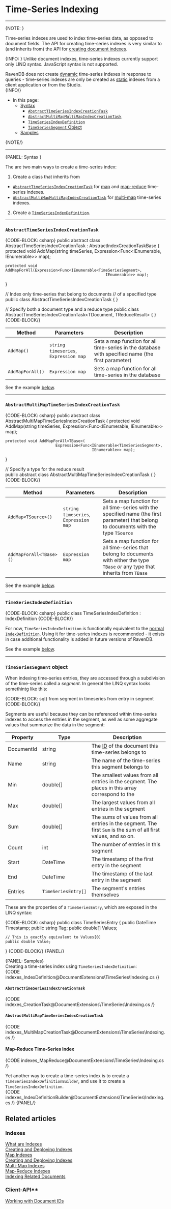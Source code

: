 ﻿# Time-Series Indexing  

---

{NOTE: }

Time-series indexes are used to index time-series data, as opposed to document fields. 
The API for creating time-series indexes is very similar to (and inherits from) the 
API for [creating document indexes](../../indexes/creating-and-deploying).  

{INFO: }
Unlike document indexes, time-series indexes currently support only LINQ syntax. 
JavaScript syntax is not supported.  

RavenDB does not create [dynamic](../../studio/database/indexes/indexes-overview#indexes-types) 
time-series indexes in response to queries - time-series indexes are only be created as 
[static](../../studio/database/indexes/indexes-overview#indexes-types) indexes from a 
client application or from the Studio.  
{INFO/}

* In this page:  
  * [Syntax](../../document-extensions/timeseries/indexing#syntax)  
      * [`AbstractTimeSeriesIndexCreationTask`](../../document-extentions/timeseries/indexes#section)  
      * [`AbstractMultiMapMultiMapIndexCreationTask`](../../document-extensions/timeseries/indexing#section-1)
      * [`TimeSeriesIndexDefinition`](../../document-extensions/timeseries/indexing#section-2)
      * [`TimeSeriesSegment` Object](../../document-extensions/timeseries/indexing#object)
  * [Samples](../../document-extensions/timeseries/indexing#samples)  

{NOTE/}

---

{PANEL: Syntax }

The are two main ways to create a time-series index:  

1. Create a class that inherits from   
  * [`AbstractTimeSeriesIndexCreationTask`](../../document-extensions/timeseries/indexing#section) for [map](../../indexes/map-indexes) and 
  [map-reduce](../../indexes/map-reduce-indexes) time-series indexes.  
  * [`AbstractMultiMapMultiMapIndexCreationTask`](../../document-extensions/timeseries/indexing#section-1) for [multi-map](../../indexes/multi-map-indexes) time-series indexes.  

2. Create a [`TimeSeriesIndexDefinition`](../../document-extensions/timeseries/indexing#section-2).

---

### `AbstractTimeSeriesIndexCreationTask`  

{CODE-BLOCK: csharp}
public abstract class AbstractTimeSeriesIndexCreationTask : 
                      AbstractIndexCreationTaskBase<TimeSeriesIndexDefinition> 
{
    protected void AddMap(string timeSeries, 
                          Expression<Func<IEnumerable<TimeSeriesSegment>, 
                                          IEnumerable>> map);

    protected void AddMapForAll(Expression<Func<IEnumerable<TimeSeriesSegment>, 
                                                IEnumerable>> map);
}

// Index only time-series that belong to documents
// of a specified type
public class AbstractTimeSeriesIndexCreationTask<TDocument> { }

// Specify both a document type and a reduce type
public class AbstractTimeSeriesIndexCreationTask<TDocument, TReduceResult> { }
{CODE-BLOCK/}

| Method | Parameters | Description |
| - | - | - |
| `AddMap()` | `string timeseries`, `Expression map` | Sets a map function for all time-series in the database with specified name (the first parameter) |
| `AddMapForAll()` | `Expression map` | Sets a map function for all time-series in the database |

See the example [below](../../document-extensions/timeseries/indexing#section-3).

---

### `AbstractMultiMapTimeSeriesIndexCreationTask`

{CODE-BLOCK: csharp}
public abstract class AbstractMultiMapTimeSeriesIndexCreationTask
{
    protected void AddMap<TSource>(string timeSeries, 
                          Expression<Func<IEnumerable<TimeSeriesSegment>, 
                                          IEnumerable>> map);

    protected void AddMapForAll<TBase>(
                          Expression<Func<IEnumerable<TimeSeriesSegment>, 
                                          IEnumerable>> map);
}

// Specify a type for the reduce result  
public abstract class AbstractMultiMapTimeSeriesIndexCreationTask<TReduceResult> { }
{CODE-BLOCK/}

| Method | Parameters | Description |
| - | - | - |
| `AddMap<TSource>()` | `string timeseries`, `Expression map` | Sets a map function for all time-series with the specified name (the first parameter) that belong to documents with the type `TSource` |
| `AddMapForAll<TBase>()` | `Expression map` | Sets a map function for all time-series that belong to documents with either the type `TBase` _or_ any type that inherits from `TBase` |

See the example [below](../../document-extensions/timeseries/indexing#section-4).

---

### `TimeSeriesIndexDefinition`

{CODE-BLOCK: csharp}
public class TimeSeriesIndexDefinition : IndexDefinition
{CODE-BLOCK/}

For now, `TimeSeriesIndexDefinition` is functionally equivalent to the 
[normal `IndexDefinition`](../../indexes/creating-and-deploying#using-maintenance-operations). 
Using it for time-series indexes is recommended - it exists in case additional functionality is 
added in future versions of RavenDB. 

See the example [below](../../document-extensions/timeseries/indexing#samples).  

---

### `TimeSeriesSegment` object  

When indexing time-series entries, they are accessed through a subdivision of the time-series 
called a _segment_. In general the LINQ syntax looks somethintg like this:  

{CODE-BLOCK: sql}
from segment in timeseries
from entry in segment
{CODE-BLOCK/}

Segments are useful because they can be referenced within time-series indexes to access the entries in 
the segment, as well as some aggregate values that summarize the data in the segment:  

| Property | Type | Description |
| - | - | - |
| DocumentId | string | The [ID](../../client-api/document-identifiers/working-with-document-identifiers) of the document this time-series belongs to |
| Name | string | The name of the time-series this segment belongs to |
| Min | double[] | The smallest values from all entries in the segment. The places in this array correspond to the  |
| Max | double[] | The largest values from all entries in the segment |
| Sum | double[] | The sums of values from all entries in the segment. The first `Sum` is the sum of all first values, and so on. |
| Count | int | The number of entries in this segment |
| Start | DateTime | The timestamp of the first entry in the segment |
| End | DateTime | The timestamp of the last entry in the segment |
| Entries | `TimeSeriesEntry[]` | The segment's entries themselves |

These are the properties of a `TimeSeriesEntry`, which are exposed in the LINQ syntax:  

{CODE-BLOCK: csharp}
public class TimeSeriesEntry
{
    public DateTime Timestamp;
    public string Tag;
    public double[] Values;

    // This is exactly equivalent to Values[0]
    public double Value;
}
{CODE-BLOCK/}
{PANEL/}

{PANEL: Samples}
<br/>
Creating a time-series index using `TimeSeriesIndexDefinition`:  
{CODE indexes_IndexDefinition@DocumentExtensions\TimeSeries\Indexing.cs /}

#### `AbstractTimeSeriesIndexCreationTask`  
{CODE indexes_CreationTask@DocumentExtensions\TimeSeries\Indexing.cs /}

#### `AbstractMultiMapTimeSeriesIndexCreationTask`  
{CODE indexes_MultiMapCreationTask@DocumentExtensions\TimeSeries\Indexing.cs /}

#### Map-Reduce Time-Series Index  
{CODE indexes_MapReduce@DocumentExtensions\TimeSeries\Indexing.cs /}

Yet another way to create a time-series index is to create a 
`TimeSeriesIndexDefinitionBuilder`, and use it to create a 
`TimeSeriesIndexDefinition`.  
{CODE indexes_IndexDefinitionBuilder@DocumentExtensions\TimeSeries\Indexing.cs /}
{PANEL/}

## Related articles  

### Indexes  
[What are Indexes](../../indexes/what-are-indexes)  
[Creating and Deploying Indexes](../../indexes/creating-and-deploying)  
[Map Indexes](../../indexes/map-indexes)  
[Creating and Deploying Indexes](../../indexes/creating-and-deploying)  
[Multi-Map Indexes](../../indexes/multi-map-indexes)  
[Map-Reduce Indexes](../../indexes/map-reduce-indexes)  
[Indexing Related Documents](../../indexes/indexing-related-documents)  

### Client-API**  
[Working with Document IDs](../../client-api/document-identifiers/working-with-document-identifiers)  
